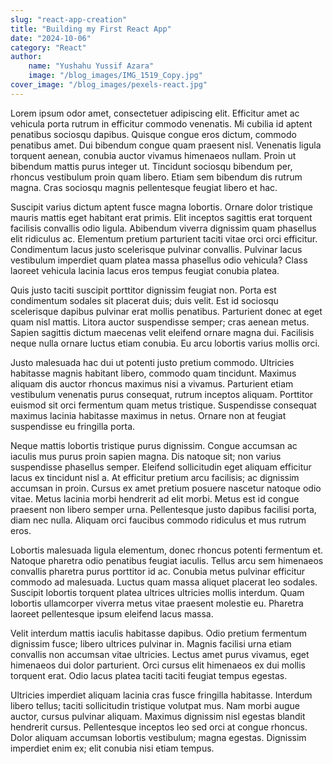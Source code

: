 ```yaml
---
slug: "react-app-creation"
title: "Building my First React App"
date: "2024-10-06"
category: "React"
author:
    name: "Yushahu Yussif Azara"
    image: "/blog_images/IMG_1519_Copy.jpg"
cover_image: "/blog_images/pexels-react.jpg"
---
```


Lorem ipsum odor amet, consectetuer adipiscing elit. Efficitur amet ac vehicula porta rutrum in efficitur commodo venenatis. Mi cubilia id aptent penatibus sociosqu dapibus. Quisque congue eros dictum, commodo penatibus amet. Dui bibendum congue quam praesent nisl. Venenatis ligula torquent aenean, conubia auctor vivamus himenaeos nullam. Proin ut bibendum mattis purus integer ut. Tincidunt sociosqu bibendum per, rhoncus vestibulum proin quam libero. Etiam sem bibendum dis rutrum magna. Cras sociosqu magnis pellentesque feugiat libero et hac.

Suscipit varius dictum aptent fusce magna lobortis. Ornare dolor tristique mauris mattis eget habitant erat primis. Elit inceptos sagittis erat torquent facilisis convallis odio ligula. Abibendum viverra dignissim quam phasellus elit ridiculus ac. Elementum pretium parturient taciti vitae orci orci efficitur. Condimentum lacus justo scelerisque pulvinar convallis. Pulvinar lacus vestibulum imperdiet quam platea massa phasellus odio vehicula? Class laoreet vehicula lacinia lacus eros tempus feugiat conubia platea.

Quis justo taciti suscipit porttitor dignissim feugiat non. Porta est condimentum sodales sit placerat duis; duis velit. Est id sociosqu scelerisque dapibus pulvinar erat mollis penatibus. Parturient donec at eget quam nisl mattis. Litora auctor suspendisse semper; cras aenean metus. Sapien sagittis dictum maecenas velit eleifend ornare magna dui. Facilisis neque nulla ornare luctus etiam conubia. Eu arcu lobortis varius mollis orci.

Justo malesuada hac dui ut potenti justo pretium commodo. Ultricies habitasse magnis habitant libero, commodo quam tincidunt. Maximus aliquam dis auctor rhoncus maximus nisi a vivamus. Parturient etiam vestibulum venenatis purus consequat, rutrum inceptos aliquam. Porttitor euismod sit orci fermentum quam metus tristique. Suspendisse consequat maximus lacinia habitasse maximus in netus. Ornare non at feugiat suspendisse eu fringilla porta.

Neque mattis lobortis tristique purus dignissim. Congue accumsan ac iaculis mus purus proin sapien magna. Dis natoque sit; non varius suspendisse phasellus semper. Eleifend sollicitudin eget aliquam efficitur lacus ex tincidunt nisl a. At efficitur pretium arcu facilisis; ac dignissim accumsan in proin. Cursus ex amet pretium posuere nascetur natoque odio vitae. Metus lacinia morbi hendrerit ad elit morbi. Metus est id congue praesent non libero semper urna. Pellentesque justo dapibus facilisi porta, diam nec nulla. Aliquam orci faucibus commodo ridiculus et mus rutrum eros.

Lobortis malesuada ligula elementum, donec rhoncus potenti fermentum et. Natoque pharetra odio penatibus feugiat iaculis. Tellus arcu sem himenaeos convallis pharetra purus porttitor id ac. Conubia metus pulvinar efficitur commodo ad malesuada. Luctus quam massa aliquet placerat leo sodales. Suscipit lobortis torquent platea ultrices ultricies mollis interdum. Quam lobortis ullamcorper viverra metus vitae praesent molestie eu. Pharetra laoreet pellentesque ipsum eleifend lacus massa.

Velit interdum mattis iaculis habitasse dapibus. Odio pretium fermentum dignissim fusce; libero ultrices pulvinar in. Magnis facilisi urna etiam convallis non accumsan vitae ultricies. Lectus amet purus vivamus, eget himenaeos dui dolor parturient. Orci cursus elit himenaeos ex dui mollis torquent erat. Odio lacus platea taciti taciti feugiat tempus egestas.

Ultricies imperdiet aliquam lacinia cras fusce fringilla habitasse. Interdum libero tellus; taciti sollicitudin tristique volutpat mus. Nam morbi augue auctor, cursus pulvinar aliquam. Maximus dignissim nisl egestas blandit hendrerit cursus. Pellentesque inceptos leo sed orci at congue rhoncus. Dolor aliquam accumsan lobortis vestibulum; magna egestas. Dignissim imperdiet enim ex; elit conubia nisi etiam tempus.
